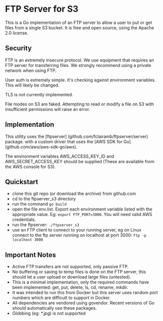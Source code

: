 # FTP Server for S3

This is a Go implementation of an FTP server to allow a user to put or 
get files from a single S3 bucket.  It is free and open source, using 
the Apache 2.0 license.

## Security

FTP is an extremely insecure protocol.  We use equipment that requires 
an FTP server for transferring files.  We strongly recommend using a 
private network when using FTP.

User auth is extremely simple.  It's checking against environment variables.
This will likely be changed.

TLS is not currently implemented.

File modes on S3 are faked.  Attempting to read or modify a file on S3 with
insufficient permissions will raise an error.

## Implementation

This utility uses the [ftpserver] (github.com/fclairamb/ftpserver/server) package. 
with a custom driver that uses the [AWS SDK for Go] (github.com/aws/aws-sdk-go/aws).

The environment variables AWS_ACCESS_KEY_ID and AWS_SECRET_ACCESS_KEY should
be supplied (These are available from the AWS console for S3).

## Quickstart

* clone this git repo (or download the archive) from github.com
* cd to the ftpserver_s3 directory
* run the command `go build`
* open the file env.list.  Export each environment variable listed with the appropriate
value.  Eg: `export FTP_PORT=3000`.  You will need valid AWS credentials.
* run the ftpserver: `./ftpserver_s3`
* use an FTP client to connect to your running server, eg on Linux connect to the ftp
server running on localhost at port 3000: `ftp -p localhost 3000`

## Important Notes

* Active FTP transfers are not supported, only passive FTP.
* No buffering or saving to temp files is done on the FTP server, this 
should let a user upload or download large files (untested).
* This is a minimal implementation, only the required commands have been
implemented: get, put, delete, ls, cd, rename, mkdir.
* It was intended to run this from Docker but this server uses random
port numbers which are difficult to support in Docker.
* All dependencies are vendored using govendor.  Recent versions of Go
should automatically use these packages.
* Globbing (eg: *.jpg) is not supported
